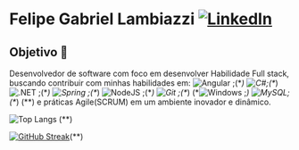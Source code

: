 # Felipe Gabriel Lambiazzi   [![LinkedIn](https://img.shields.io/badge/LinkedIn-0077B5?style=for-the-badge&logo=linkedin&logoColor=white)](https://www.linkedin.com/in/felipe-gabriel-lambiazzi-734861140/)

## Objetivo 🎯
Desenvolvedor de software com foco em desenvolver Habilidade Full stack, buscando contribuir com minhas habilidades em:
![Angular](https://img.shields.io/badge/Angular-DD0031?style=for-the-badge&logo=angular&logoColor=white) ;(\**)
![C#](https://img.shields.io/badge/C%23-239120?style=for-the-badge&logo=c-sharp&logoColor=white);(\**)
![.NET](https://img.shields.io/badge/.NET-5C2D91?style=for-the-badge&logo=.net&logoColor=white) ;(\**)
![Spring](https://img.shields.io/badge/spring-%236DB33F.svg?style=for-the-badge&logo=spring&logoColor=white) ;(\**)
![NodeJS](https://img.shields.io/badge/node.js-6DA55F?style=for-the-badge&logo=node.js&logoColor=white) ;(\**)
![Git](https://img.shields.io/badge/GIT-E44C30?style=for-the-badge&logo=git&logoColor=white) ;(\**)
(\*![Windows](https://img.shields.io/badge/Windows-000?style=for-the-badge&logo=windows&logoColor=2CA5E0) ;*)
![MySQL](https://img.shields.io/badge/MySQL-00000F?style=for-the-badge&logo=mysql&logoColor=white);(\**)
(\**)
e práticas Agile(SCRUM) em um ambiente inovador e dinâmico.


![Top Langs](https://github-readme-stats-git-masterrstaa-rickstaa.vercel.app/api/top-langs/?username=FelipeLambiazzi&layout=compact&bg_color=000&border_color=30A3DC&title_color=E94D5F&text_color=FFF) (\**)

[![GitHub Streak](https://streak-stats.demolab.com?user=FelipeLambiazzi&theme=dark&hide_border=true&card_width=497)](https://git.io/streak-stats)(\**)


